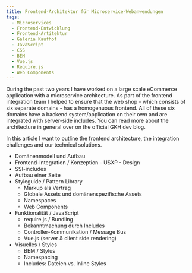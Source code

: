 ```yaml
---
title: Frontend-Architektur für Microservice-Webanwendungen
tags:
  - Microservices
  - Frontend-Entwicklung
  - Frontend-Artitektur
  - Galeria Kaufhof
  - JavaScript
  - CSS
  - BEM
  - Vue.js
  - Require.js
  - Web Components
---
```


During the past two years I have worked on a large scale eCommerce application with a microservice architecture. As part of the frontend integration team I helped to ensure that the web shop - which consists of six separate domains - has a homogenuous frontend.
All of these six domains have a backend system/application on their own and are integrated with server-side includes. You can read more about the architecture in general over on the official GKH dev blog.

In this article I want to outline the frontend architecture, the integration challenges and our technical solutions.

* Domänenmodell und Aufbau
* Frontend-Integration / Konzeption - USXP - Design
* SSI-includes
* Aufbau einer Seite
* Styleguide / Pattern Library
  * Markup als Vertrag
  * Globale Assets und domänenspezifische Assets
  * Namespaces
  * Web Components
* Funktionalität / JavaScript
  * require.js / Bundling
  * Bekanntmachung durch Includes
  * Controller-Kommunikation / Message Bus
  * Vue.js (server & client side rendering)
* Visuelles / Styles
  * BEM / Stylus
  * Namespacing
  * Includes: Dateien vs. Inline Styles
